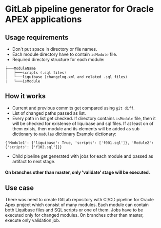 # GitLab pipeline generator for Oracle APEX applications

## Usage requirements
- Don't put space in directory or file names.
- Each module directory have to contain ```isModule``` file.
- Required directory structure for each module:
```
├───ModuleName
│   ├───scripts (.sql files)
│   └───liquibase (changelog.xml and related .sql files)
|   └───isModule
```

## How it works
- Current and previous commits get compared using ```git diff```.
- List of changed paths passed as list.
- Every path in list get checked. If directory contains ```isModule``` file, then it will be checked for existense of liquibase and sql files. If at least on of them exists, then module and its elements will be added as sub dictionary to ```modules``` dictionary Example dictionary:
```
{'Module1': {'liquibase': True, 'scripts': ['f001.sql']}, 'Module2': {'scripts': ['f102.sql']}}
```
- Child pipeline get generated with jobs for each module and passed as artifact to next stage.

#### On branches other than master, only 'validate' stage will be executed.

## Use case
There was need to create GitLab repository with CI/CD pipeline for Oracle Apex project which consist of many modules. Each module can contain both Liquibase files and SQL scripts or one of them. Jobs have to be executed only for changed modules. On branches other than master, execute only validation job.
